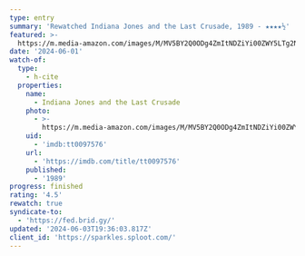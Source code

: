 ```yaml
---
type: entry
summary: 'Rewatched Indiana Jones and the Last Crusade, 1989 - ★★★★½'
featured: >-
  https://m.media-amazon.com/images/M/MV5BY2Q0ODg4ZmItNDZiYi00ZWY5LTg2NzctNmYwZjA5OThmNzE1XkEyXkFqcGdeQXVyMjM4MzQ4OTQ@._V1_SX300.jpg
date: '2024-06-01'
watch-of:
  type:
    - h-cite
  properties:
    name:
      - Indiana Jones and the Last Crusade
    photo:
      - >-
        https://m.media-amazon.com/images/M/MV5BY2Q0ODg4ZmItNDZiYi00ZWY5LTg2NzctNmYwZjA5OThmNzE1XkEyXkFqcGdeQXVyMjM4MzQ4OTQ@._V1_SX300.jpg
    uid:
      - 'imdb:tt0097576'
    url:
      - 'https://imdb.com/title/tt0097576'
    published:
      - '1989'
progress: finished
rating: '4.5'
rewatch: true
syndicate-to:
  - 'https://fed.brid.gy/'
updated: '2024-06-03T19:36:03.817Z'
client_id: 'https://sparkles.sploot.com/'
---
```


